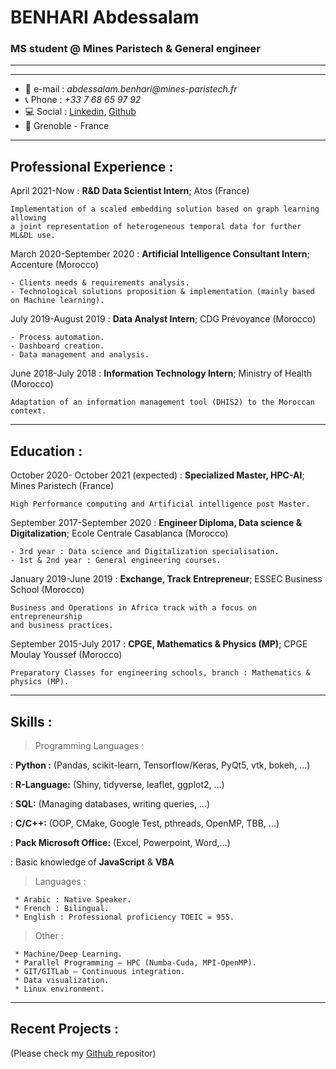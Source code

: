 # BENHARI Abdessalam
### MS student @ Mines Paristech & General engineer 
___
-------------------     ----------------------------

- 📧 e-mail : _abdessalam.benhari@mines-paristech.fr_
- 📞 Phone : _+33 7 68 65 97 92_
- 💻 Social : <a href="https://www.linkedin.com/in/abdessalam-benhari">Linkedin</a>, <a href="https://github.com/benhari1997">Github</a>
- 📍 Grenoble - France

-------------------     ----------------------------
Professional Experience :
----------

April 2021-Now
:   **R&D Data Scientist Intern**; Atos (France)

    Implementation of a scaled embedding solution based on graph learning allowing
    a joint representation of heterogeneous temporal data for further ML&DL use.

March 2020-September 2020
:   **Artificial Intelligence Consultant Intern**; Accenture (Morocco)

    - Clients needs & requirements analysis.
    - Technological solutions proposition & implementation (mainly based on Machine learning).

July 2019-August 2019
:   **Data Analyst Intern**; CDG Prévoyance (Morocco)

    - Process automation.
    - Dashboard creation.
    - Data management and analysis.

June 2018-July 2018
:   **Information Technology Intern**; Ministry of Health (Morocco)

    Adaptation of an information management tool (DHIS2) to the Moroccan context.

___
Education :
---------

October 2020- October 2021 (expected)
:   **Specialized Master, HPC-AI**; Mines Paristech (France)

    High Performance computing and Artificial intelligence post Master.

September 2017-September 2020
:   **Engineer Diploma, Data science & Digitalization**; Ecole Centrale Casablanca (Morocco)

    - 3rd year : Data science and Digitalization specialisation.
    - 1st & 2nd year : General engineering courses.

January 2019-June 2019
:   **Exchange, Track Entrepreneur**; ESSEC Business School (Morocco)

    Business and Operations in Africa track with a focus on entrepreneurship
    and business practices.

September 2015-July 2017
:   **CPGE, Mathematics & Physics (MP)**; CPGE Moulay Youssef (Morocco)

    Preparatory Classes for engineering schools, branch : Mathematics & physics (MP).

___
 Skills :
--------------------

> Programming Languages :

:   **Python :** (Pandas, scikit-learn, Tensorflow/Keras, PyQt5, vtk, bokeh, ...) 

:   **R-Language:** (Shiny, tidyverse, leaflet, ggplot2, …)

:   **SQL:** (Managing databases, writing queries, …)

:   **C/C++:** (OOP, CMake, Google Test, pthreads, OpenMP, TBB, …)

:   **Pack Microsoft Office:** (Excel, Powerpoint, Word,…)


:   Basic knowledge of **JavaScript** & **VBA**

> Languages :

     * Arabic : Native Speaker.
     * French : Bilingual.
     * English : Professional proficiency TOEIC = 955.

> Other :

     * Machine/Deep Learning.
     * Parallel Programming – HPC (Numba-Cuda, MPI-OpenMP). 
     * GIT/GITLab – Continuous integration.
     * Data visualization.
     * Linux environment.
___
Recent Projects :
----------------------------------------
(Please check my <a href="https://github.com/benhari1997"> Github </a> repositor)
     
